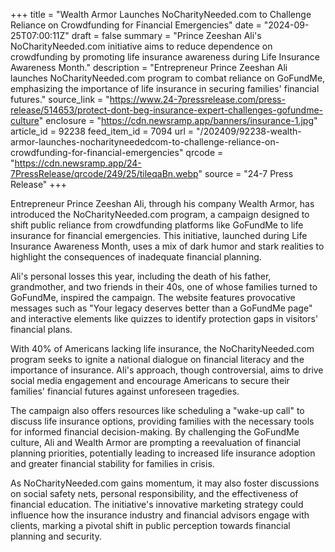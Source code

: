 +++
title = "Wealth Armor Launches NoCharityNeeded.com to Challenge Reliance on Crowdfunding for Financial Emergencies"
date = "2024-09-25T07:00:11Z"
draft = false
summary = "Prince Zeeshan Ali's NoCharityNeeded.com initiative aims to reduce dependence on crowdfunding by promoting life insurance awareness during Life Insurance Awareness Month."
description = "Entrepreneur Prince Zeeshan Ali launches NoCharityNeeded.com program to combat reliance on GoFundMe, emphasizing the importance of life insurance in securing families' financial futures."
source_link = "https://www.24-7pressrelease.com/press-release/514653/protect-dont-beg-insurance-expert-challenges-gofundme-culture"
enclosure = "https://cdn.newsramp.app/banners/insurance-1.jpg"
article_id = 92238
feed_item_id = 7094
url = "/202409/92238-wealth-armor-launches-nocharityneededcom-to-challenge-reliance-on-crowdfunding-for-financial-emergencies"
qrcode = "https://cdn.newsramp.app/24-7PressRelease/qrcode/249/25/tileqaBn.webp"
source = "24-7 Press Release"
+++

<p>Entrepreneur Prince Zeeshan Ali, through his company Wealth Armor, has introduced the NoCharityNeeded.com program, a campaign designed to shift public reliance from crowdfunding platforms like GoFundMe to life insurance for financial emergencies. This initiative, launched during Life Insurance Awareness Month, uses a mix of dark humor and stark realities to highlight the consequences of inadequate financial planning.</p><p>Ali's personal losses this year, including the death of his father, grandmother, and two friends in their 40s, one of whose families turned to GoFundMe, inspired the campaign. The website features provocative messages such as "Your legacy deserves better than a GoFundMe page" and interactive elements like quizzes to identify protection gaps in visitors' financial plans.</p><p>With 40% of Americans lacking life insurance, the NoCharityNeeded.com program seeks to ignite a national dialogue on financial literacy and the importance of insurance. Ali's approach, though controversial, aims to drive social media engagement and encourage Americans to secure their families' financial futures against unforeseen tragedies.</p><p>The campaign also offers resources like scheduling a "wake-up call" to discuss life insurance options, providing families with the necessary tools for informed financial decision-making. By challenging the GoFundMe culture, Ali and Wealth Armor are prompting a reevaluation of financial planning priorities, potentially leading to increased life insurance adoption and greater financial stability for families in crisis.</p><p>As NoCharityNeeded.com gains momentum, it may also foster discussions on social safety nets, personal responsibility, and the effectiveness of financial education. The initiative's innovative marketing strategy could influence how the insurance industry and financial advisors engage with clients, marking a pivotal shift in public perception towards financial planning and security.</p>